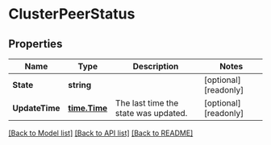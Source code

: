 # ClusterPeerStatus

## Properties

Name | Type | Description | Notes
------------ | ------------- | ------------- | -------------
**State** | **string** |  | [optional] [readonly] 
**UpdateTime** | [**time.Time**](time.Time.md) | The last time the state was updated. | [optional] [readonly] 

[[Back to Model list]](../README.md#documentation-for-models) [[Back to API list]](../README.md#documentation-for-api-endpoints) [[Back to README]](../README.md)


